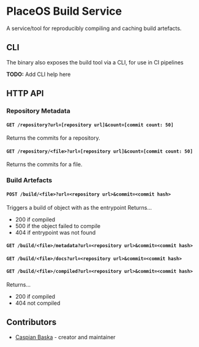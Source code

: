 # PlaceOS Build Service

A service/tool for reproducibly compiling and caching build artefacts.


## CLI

The binary also exposes the build tool via a CLI, for use in CI pipelines

**TODO:** Add CLI help here

## HTTP API

### Repository Metadata

#### `GET /repository?url=[repository url]&count=[commit count: 50]`

Returns the commits for a repository.

#### `GET /repository/<file>?url=[repository url]&count=[commit count: 50]`

Returns the commits for a file.

### Build Artefacts

#### `POST /build/<file>?url=<repository url>&commit=<commit hash>`

Triggers a build of object with <file> as the entrypoint
Returns…
- 200 if compiled
- 500 if the object failed to compile
- 404 if entrypoint was not found

#### `GET /build/<file>/metadata?url=<repository url>&commit=<commit hash>`

#### `GET /build/<file>/docs?url=<repository url>&commit=<commit hash>`

#### `GET /build/<file>/compiled?url=<repository url>&commit=<commit hash>`

Returns...
- 200 if compiled
- 404 not compiled

## Contributors

- [Caspian Baska](https://github.com/caspiano) - creator and maintainer
